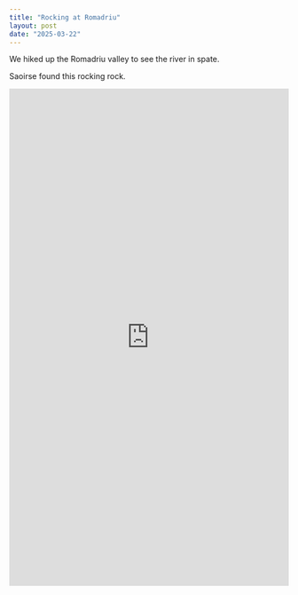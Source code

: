 ```yaml
---
title: "Rocking at Romadriu"
layout: post
date: "2025-03-22"
---
```


We hiked up the Romadriu valley to see the river in spate.

Saoirse found this rocking rock.

<div style="padding:177.78% 0 0 0;position:relative;"><iframe src="https://player.vimeo.com/video/1074618119?badge=0&amp;autopause=0&amp;player_id=0&amp;app_id=58479" frameborder="0" allow="autoplay; fullscreen; picture-in-picture; clipboard-write; encrypted-media" style="position:absolute;top:0;left:0;width:100%;height:100%;" title="Saoirse rocking at Romadriu"></iframe></div><script src="https://player.vimeo.com/api/player.js"></script>

